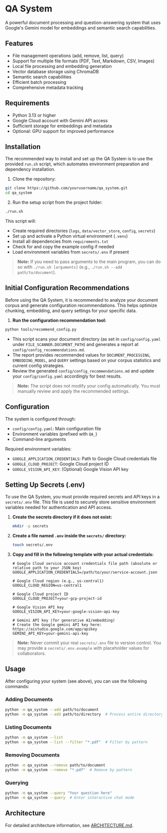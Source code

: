 # QA System

A powerful document processing and question-answering system that uses Google's Gemini model for embeddings and semantic search capabilities.

## Features

- File management operations (add, remove, list, query)
- Support for multiple file formats (PDF, Text, Markdown, CSV, Images)
- Local file processing and embedding generation
- Vector database storage using ChromaDB
- Semantic search capabilities
- Efficient batch processing
- Comprehensive metadata tracking

## Requirements

- Python 3.13 or higher
- Google Cloud account with Gemini API access
- Sufficient storage for embeddings and metadata
- Optional: GPU support for improved performance

## Installation

The recommended way to install and set up the QA System is to use the provided `run.sh` script, which automates environment preparation and dependency installation.

1. Clone the repository:
```bash
git clone https://github.com/yourusername/qa_system.git
cd qa_system
```

2. Run the setup script from the project folder:
```bash
./run.sh
```

This script will:
- Create required directories (`logs`, `data/vector_store`, `config`, `secrets`)
- Set up and activate a Python virtual environment (`.venv`)
- Install all dependencies from `requirements.txt`
- Check for and copy the example config if needed
- Load environment variables from `secrets/.env` if present

> **Note:** If you need to pass arguments to the main program, you can do so with `./run.sh [arguments]` (e.g., `./run.sh --add path/to/document`).

## Initial Configuration Recommendations

Before using the QA System, it is recommended to analyze your document corpus and generate configuration recommendations. This helps optimize chunking, embedding, and query settings for your specific data.

1. **Run the configuration recommendation tool:**

```bash
python tools/recommend_config.py
```

- This script scans your document directory (as set in `config/config.yaml` under `FILE_SCANNER.DOCUMENT_PATH`) and generates a report at `config/config_recommendations.md`.
- The report provides recommended values for `DOCUMENT_PROCESSING`, `EMBEDDING_MODEL`, and `QUERY` settings based on your corpus statistics and current config strategies.
- Review the generated `config/config_recommendations.md` and update your `config/config.yaml` accordingly for best results.

> **Note:** The script does not modify your config automatically. You must manually review and apply the recommended settings.

## Configuration

The system is configured through:
- `config/config.yaml`: Main configuration file
- Environment variables (prefixed with `QA_`)
- Command-line arguments

Required environment variables:
- `GOOGLE_APPLICATION_CREDENTIALS`: Path to Google Cloud credentials file
- `GOOGLE_CLOUD_PROJECT`: Google Cloud project ID
- `GOOGLE_VISION_API_KEY`: (Optional) Google Vision API key

## Setting Up Secrets (.env)

To use the QA System, you must provide required secrets and API keys in a `secrets/.env` file. This file is used to securely store sensitive environment variables needed for authentication and API access.

1. **Create the secrets directory if it does not exist:**
   ```bash
   mkdir -p secrets
   ```

2. **Create a file named `.env` inside the `secrets/` directory:**
   ```bash
   touch secrets/.env
   ```

3. **Copy and fill in the following template with your actual credentials:**

   ```env
   # Google Cloud service account credentials file path (absolute or relative path to your JSON key)
   GOOGLE_APPLICATION_CREDENTIALS=/path/to/your/service-account.json

   # Google Cloud region (e.g., us-central1)
   GOOGLE_CLOUD_REGION=us-central1

   # Google Cloud project ID
   GOOGLE_CLOUD_PROJECT=your-gcp-project-id

   # Google Vision API key
   GOOGLE_VISION_API_KEY=your-google-vision-api-key

   # Gemini API key (for generative AI/embedding)
   # Create the Google gemini API key here: https://aistudio.google.com/app/apikey
   GEMINI_API_KEY=your-gemini-api-key
   ```

> **Note:** Never commit your real `secrets/.env` file to version control. You may provide a `secrets/.env.example` with placeholder values for collaborators.

## Usage

After configuring your system (see above), you can use the following commands:

### Adding Documents

```bash
python -m qa_system --add path/to/document
python -m qa_system --add path/to/directory  # Process entire directory
```

### Listing Documents

```bash
python -m qa_system --list
python -m qa_system --list --filter "*.pdf"  # Filter by pattern
```

### Removing Documents

```bash
python -m qa_system --remove path/to/document
python -m qa_system --remove "*.pdf"  # Remove by pattern
```

### Querying

```bash
python -m qa_system --query "Your question here"
python -m qa_system --query  # Enter interactive chat mode
```

## Architecture

For detailed architecture information, see [ARCHITECTURE.md](architecture/ARCHITECTURE.md).
